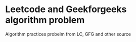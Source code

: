 # Leetcode and Geekforgeeks algorithm problem
Algorithm practices probelm from LC, GFG and other source 
